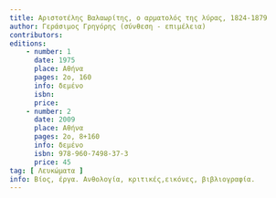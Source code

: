 ```yaml
---
title: Αριστοτέλης Βαλαωρίτης, ο αρματολός της λύρας, 1824-1879
author: Γεράσιμος Γρηγόρης (σύνθεση - επιμέλεια)
contributors: 
editions: 
    - number: 1
      date: 1975
      place: Αθήνα
      pages: 2ο, 160
      info: δεμένο
      isbn: 
      price: 
    - number: 2
      date: 2009
      place: Αθήνα
      pages: 2ο, 8+160
      info: δεμένο
      isbn: 978-960-7498-37-3
      price: 45
tag: [ Λευκώματα ]
info: Βίος, έργα. Ανθολογία, κριτικές,εικόνες, βιβλιογραφία.
---
```

